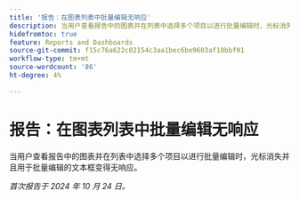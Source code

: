 ```yaml
---
title: '报告：在图表列表中批量编辑无响应'
description: 当用户查看报告中的图表并在列表中选择多个项目以进行批量编辑时，光标消失并且用于批量编辑的文本框变得无响应。
hidefromtoc: true
feature: Reports and Dashboards
source-git-commit: f15c76a622c02154c3aa1bec6be9603af18bbf91
workflow-type: tm+mt
source-wordcount: '86'
ht-degree: 4%

---
```


# 报告：在图表列表中批量编辑无响应

当用户查看报告中的图表并在列表中选择多个项目以进行批量编辑时，光标消失并且用于批量编辑的文本框变得无响应。

_首次报告于 2024 年 10 月 24 日。_
